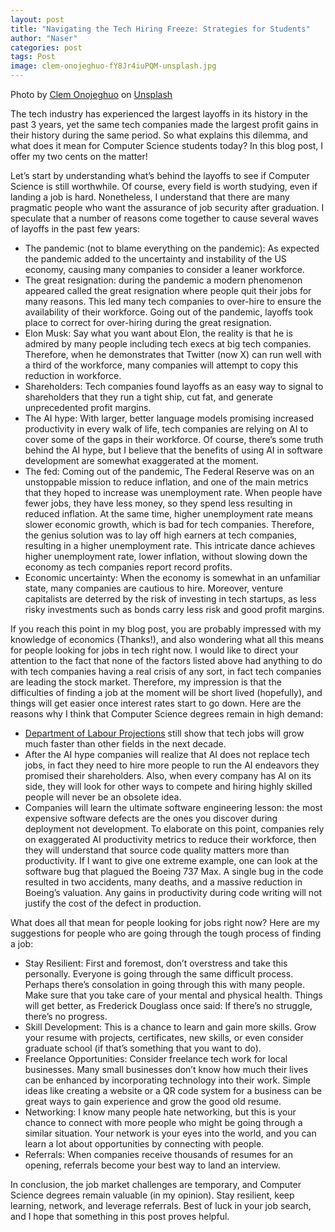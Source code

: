 ```yaml
---
layout: post
title: "Navigating the Tech Hiring Freeze: Strategies for Students"
author: "Naser"
categories: post
tags: Post
image: clem-onojeghuo-fY8Jr4iuPQM-unsplash.jpg
---
```

Photo by <a href="https://unsplash.com/@clemono?utm_content=creditCopyText&utm_medium=referral&utm_source=unsplash">Clem Onojeghuo</a> on <a href="https://unsplash.com/photos/shallow-focus-photography-of-red-and-white-for-hire-signage-fY8Jr4iuPQM?utm_content=creditCopyText&utm_medium=referral&utm_source=unsplash">Unsplash</a>
  
  

The tech industry has experienced the largest layoffs in its history in the past 3 years, yet the same tech companies made the largest profit gains in their history during the same period.  So what explains this dilemma, and what does it mean for Computer Science students today?  In this blog post, I offer my two cents on the matter!

Let’s start by understanding what’s behind the layoffs to see if Computer Science is still worthwhile.  Of course, every field is worth studying, even if landing a job is hard.  Nonetheless, I understand that there are many pragmatic people who want the assurance of job security after graduation.  I speculate that a number of reasons come together to cause several waves of layoffs in the past few years:

* The pandemic (not to blame everything on the pandemic): As expected the pandemic added to the uncertainty and instability of the US economy, causing many companies to consider a leaner workforce.
* The great resignation: during the pandemic a modern phenomenon appeared called the great resignation where people quit their jobs for many reasons.  This led many tech companies to over-hire to ensure the availability of their workforce.  Going out of the pandemic, layoffs took place to correct for over-hiring during the great resignation.
* Elon Musk: Say what you want about Elon, the reality is that he is admired by many people including tech execs at big tech companies.  Therefore, when he demonstrates that Twitter (now X) can run well with a third of the workforce, many companies will attempt to copy this reduction in workforce.
* Shareholders:  Tech companies found layoffs as an easy way to signal to shareholders that they run a tight ship, cut fat, and generate unprecedented profit margins.
* The AI hype: With larger, better language models promising increased productivity in every walk of life, tech companies are relying on AI to cover some of the gaps in their workforce.  Of course, there’s some truth behind the AI hype, but I believe that the benefits of using AI in software development are somewhat exaggerated at the moment.
* The fed: Coming out of the pandemic, The Federal Reserve was on an unstoppable mission to reduce inflation, and one of the main metrics that they hoped to increase was unemployment rate.  When people have fewer jobs, they have less money, so they spend less resulting in reduced inflation.  At the same time, higher unemployment rate means slower economic growth, which is bad for tech companies. Therefore, the genius solution was to lay off high earners at tech companies, resulting in a higher unemployment rate. This intricate dance achieves higher unemployment rate, lower inflation, without slowing down the economy as tech companies report record profits.
* Economic uncertainty: When the economy is somewhat in an unfamiliar state, many companies are cautious to hire.  Moreover, venture capitalists are deterred by the risk of investing in tech startups, as less risky investments such as bonds carry less risk and good profit margins.

If you reach this point in my blog post, you are probably impressed with my knowledge of economics (Thanks!), and also wondering what all this means for people looking for jobs in tech right now.  I would like to direct your attention to the fact that none of the factors listed above had anything to do with tech companies having a real crisis of any sort, in fact tech companies are leading the stock market.  Therefore, my impression is that the difficulties of finding a job at the moment will be short lived (hopefully), and things will get easier once interest rates start to go down.  Here are the reasons why I think that Computer Science degrees remain in high demand:
* [Department of Labour Projections](https://www.bls.gov/ooh/computer-and-information-technology/computer-and-information-research-scientists.htm) still show that tech jobs will grow much faster than other fields in the next decade.
* After the AI hype companies will realize that AI does not replace tech jobs, in fact they need to hire more people to run the AI endeavors they promised their shareholders.  Also, when every company has AI on its side, they will look for other ways to compete and hiring highly skilled people will never be an obsolete idea. 
* Companies will learn the ultimate software engineering lesson: the most expensive software defects are the ones you discover during deployment not development.  To elaborate on this point, companies rely on exaggerated AI productivity metrics to reduce their workforce, then they will understand that source code quality matters more than productivity.  If I want to give one extreme example, one can look at the software bug that plagued the Boeing 737 Max. A single bug in the code resulted in two accidents, many deaths, and a massive reduction in Boeing’s valuation.  Any gains in productivity during code writing will not justify the cost of the defect in production.

What does all that mean for people looking for jobs right now?  Here are my suggestions for people who are going through the tough process of finding a job:

* Stay Resilient:  First and foremost, don’t overstress and take this personally.  Everyone is going through the same difficult process.  Perhaps there’s consolation in going through this with many people.  Make sure that you take care of your mental and physical health.  Things will get better, as Frederick Douglass once said: If there’s no struggle, there’s no progress.
* Skill Development:  This is a chance to learn and gain more skills.  Grow your resume with projects, certificates, new skills, or even consider graduate school (if that’s something that you want to do).
* Freelance Opportunities:  Consider freelance tech work for local businesses.  Many small businesses don’t know how much their lives can be enhanced by incorporating technology into their work.  Simple ideas like creating a website or a QR code system for a business can be great ways to gain experience and grow the good old resume.
* Networking:  I know many people hate networking, but this is your chance to connect with more people who might be going through a similar situation.  Your network is your eyes into the world, and you can learn a lot about opportunities by connecting with people.
* Referrals:  When companies receive thousands of resumes for an opening, referrals become your best way to land an interview. 

In conclusion, the job market challenges are temporary, and Computer Science degrees remain valuable (in my opinion). Stay resilient, keep learning, network, and leverage referrals. Best of luck in your job search, and I hope that something in this post proves helpful.

